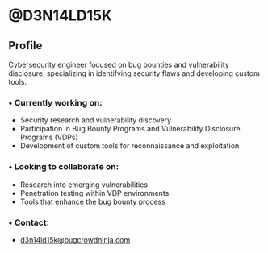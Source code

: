 # @D3N14LD15K

## Profile
Cybersecurity engineer focused on bug bounties and vulnerability disclosure, specializing in identifying security flaws and developing custom tools.

### • Currently working on:
 - Security research and vulnerability discovery
 - Participation in Bug Bounty Programs and Vulnerability Disclosure Programs (VDPs)
 - Development of custom tools for reconnaissance and exploitation

### • Looking to collaborate on:
 - Research into emerging vulnerabilities
 - Penetration testing within VDP environments
 - Tools that enhance the bug bounty process

### • Contact:
  - [d3n14ld15k@bugcrowdninja.com](mailto:d3n14ld15k@bugcrowdninja.com)

<!---
D3N14LD15K/D3N14LD15K is a ✨ special ✨ repository because its `README.md` (this file) appears on your GitHub profile.
You can click the Preview link to take a look at your changes.
--->
